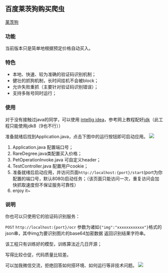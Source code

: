 ## 百度莱茨狗购买爬虫
[莱茨狗](https://pet-chain.baidu.com/)

### 功能
当前版本只是简单地根据预定价格自动买入。

### 特色
- 本地、快速、较为准确的验证码识别机制；
- 健壮的抓狗机制，长时间挂机不会被block；
- 允许失败重抓（主要针对验证码识别错误）；
- 支持多账号同时运行；

### 使用
对于没有接触过java的同学，可以使用 [intellig idea](https://www.jetbrains.com/idea/)，参考网上教程配好[jdk](http://www.oracle.com/technetwork/java/javase/downloads/jdk8-downloads-2133151.html)（此工程只能使用jdk8（9也不行））

准备就绪后找到Application.java，点击下图中的运行按钮即可启动应用。
![](https://ws4.sinaimg.cn/large/006tKfTcly1foaizv2a2ej30lo0cq75v.jpg)

1. Application.java 配置端口号；
2. RareDegree.java类配置买入价格；
3. PetOperationInvoke.java 可自定义header；
4. TestController.java 配置用户cookie；
5. 准备就绪后启动应用，并访问页面`http://localhost:{port}/start`(port为你配置的端口号，默认8080)启动任务；（该页面只能访问一次，重复访问会加快抓取速度但不保证服务可靠性）
6. enjoy it~


### 说明
你也可以只使用它的验证码识别服务：
 
`POST` `http://localhost:{port}/ocr` 参数为诸如`{"img":"xxxxxxxxxxxx"}`格式的json串，其中img为要识别图片的base64加密数据 返回识别结果字符串。
 
 该工程只有训练好的模型，训练算法近几日开源； 
 
 
 写得比较仓促，代码质量比较差。
 
 可以加我微信交流，拒绝回答如何搭环境、如何运行等非技术问题。
 ![](https://ws4.sinaimg.cn/large/006tKfTcly1foahsdmz9vj30e80e8t8w.jpg)
